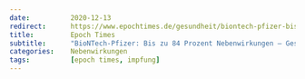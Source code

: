 ```yaml
---
date:          2020-12-13
redirect:      https://www.epochtimes.de/gesundheit/biontech-pfizer-bis-zu-84-prozent-nebenwirkungen-gesichtslaehmung-bei-vier-testpersonen-a3401040.html
title:         Epoch Times
subtitle:      "BioNTech-Pfizer: Bis zu 84 Prozent Nebenwirkungen – Gesichtslähmung bei vier Testpersonen"
categories:    Nebenwirkungen
tags:          [epoch times, impfung]
---
```

